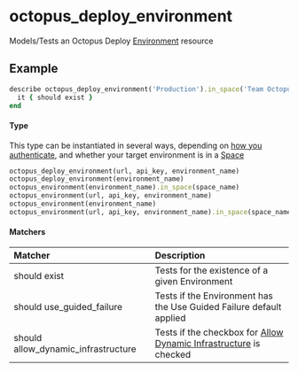 # octopus_deploy_environment

Models/Tests an Octopus Deploy [Environment](https://octopus.com/docs/infrastructure/environments) resource

## Example

```ruby
describe octopus_deploy_environment('Production').in_space('Team Octopus') do
  it { should exist }
end
```

#### Type

This type can be instantiated in several ways, depending on [how you authenticate](authentication.md), and whether your target environment is in a [Space](https://octopus.com/blog/spaces-introduction)

```ruby
octopus_deploy_environment(url, api_key, environment_name)                 # url and apikey provided
octopus_deploy_environment(environment_name)                               # using environment vars
octopus_environment(environment_name).in_space(space_name)                 # using environment vars, in a [space](https://octopus.com/blog/spaces-introduction)
octopus_environment(url, api_key, environment_name)
octopus_environment(environment_name)
octopus_environment(url, api_key, environment_name).in_space(space_name)

```

#### Matchers

| Matcher | Description |
|:--------|:------------|
| should exist | Tests for the existence of a given Environment |
| should use_guided_failure | Tests if the Environment has the Use Guided Failure default applied |
| should allow_dynamic_infrastructure | Tests if the checkbox for [Allow Dynamic Infrastructure](https://octopus.com/docs/infrastructure/environments#enabling-dynamic-infrastructure) is checked |
 